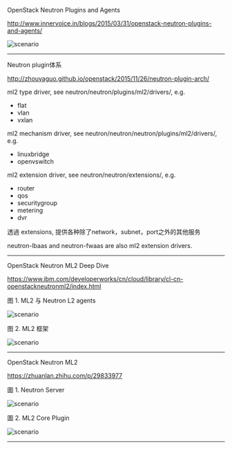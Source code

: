 OpenStack Neutron Plugins and Agents

http://www.innervoice.in/blogs/2015/03/31/openstack-neutron-plugins-and-agents/

![scenario](https://i2.wp.com/www.innervoice.in/blogs/wp-content/uploads/2015/03/Plugin-Agents.jpg?w=807)

---

Neutron plugin体系

http://zhouyaguo.github.io/openstack/2015/11/26/neutron-plugin-arch/

ml2 type driver, see neutron/neutron/plugins/ml2/drivers/, e.g.

* flat
* vlan
* vxlan

ml2 mechanism driver, see neutron/neutron/neutron/plugins/ml2/drivers/, e.g.

* linuxbridge
* openvswitch 

ml2 extension driver, see neutron/neutron/extensions/, e.g.

* router
* qos
* securitygroup
* metering
* dvr

透過 extensions, 提供各种除了network，subnet，port之外的其他服务

neutron-lbaas and neutron-fwaas are also ml2 extension drivers.

---

OpenStack Neutron ML2 Deep Dive

https://www.ibm.com/developerworks/cn/cloud/library/cl-cn-openstackneutronml2/index.html

图 1. ML2 与 Neutron L2 agents

![scenario](https://www.ibm.com/developerworks/cn/cloud/library/cl-cn-openstackneutronml2/img001.png)

图 2. ML2 框架

![scenario](https://www.ibm.com/developerworks/cn/cloud/library/cl-cn-openstackneutronml2/img002.png)

---

OpenStack Neutron ML2

https://zhuanlan.zhihu.com/p/29833977

圖 1. Neutron Server

![scenario](https://pic3.zhimg.com/50/v2-88601bcf226283ce65980e16c082e0c8_hd.jpg)

圖 2. ML2 Core Plugin

![scenario](https://pic4.zhimg.com/50/v2-b24e7ba68f76e231566b6eae568222b7_hd.jpg)

---
